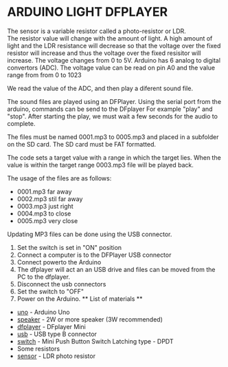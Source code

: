 
# ARDUINO LIGHT DFPLAYER

The sensor is a variable resistor called a photo-resistor or LDR.  
The resistor value will change with the amount of light. 
A high amount of light and the LDR resistance will decrease so that the voltage over the fixed resistor will increase and thus the voltage over the fixed resisitor will increase. 
The voltage changes from 0 to 5V. Arduino has 6 analog to digital convertors (ADC). The voltage value can be read on pin A0 and the value range from from 0 to 1023 

We read the value of the ADC, and then play a diferent sound file.

The sound files are played using an DFPlayer. Using the serial port from the arduino, commands can be send to the DFplayer
For example "play" and "stop". After starting the play, we must wait a few seconds for the audio to complete.

The files must be named 0001.mp3 to 0005.mp3 and placed in a subfolder on the SD card.
The SD card must be FAT formatted.

The code sets a target value with a range in which the target lies.
When the value is within the target range 0003.mp3 file will be played back.

The usage of the files are as follows:

- 0001.mp3 far away 
- 0002.mp3 stil far away
- 0003.mp3 just right
- 0004.mp3 to close
- 0005.mp3 very close

Updating MP3 files can be done using the USB connector. 

1. Set the switch is set in "ON" position
2. Connect a computer is to the DFPlayer USB connector
3. Connect powerto the Arduino
4. The dfplayer will act an an USB drive and files can be moved from the PC to the dfplayer. 
5. Disconnect the usb connectors
6. Set the switch to  "OFF"
7. Power on the Arduino.
** List of materials **

* [uno] - Arduino Uno 
* [speaker] - 2W or more speaker (3W recommended)
* [dfplayer] - DFplayer Mini
* [usb] - USB type B connector
* [switch] - Mini Push Button Switch Latching type - DPDT
* Some resistors
* [sensor] - LDR photo resistor

[uno]:  https://www.arduino.cc/	
[sensor]:https://en.wikipedia.org/wiki/Photoresistor
[speaker]: https://www.amazon.com/2w-speaker/s?k=2w+speaker
[usb]: https://www.molex.com/molex/products/datasheet.jsp?part=active/0670687041_IO_CONNECTORS.xml
[dfplayer]: https://www.e-switch.com/product-catalog/pushbutton/product-lines/tl2230-series-pushbutton-switches
[sensor]: https://en.wikipedia.org/wiki/Photoresistor
[switch]: https://www.e-switch.com/product-catalog/pushbutton/product-lines/tl2230-series-pushbutton-switches
	 
